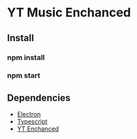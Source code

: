 # YT Music Enchanced

## Install

### npm install
### npm start

## Dependencies

- [Electron](https://github.com/electron/electron)
- [Typescript](https://typescriptlang.org/)
- [YT Enchanced](https://github.com/korex71/Enchanced-yt)